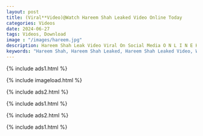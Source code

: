 ```yaml
---
layout: post
title: (Viral**Video)@Watch Hareem Shah Leaked Video Online Today
categories: Videos
date: 2024-06-27
tags: Videos, Download
image : "/images/hareem.jpg"
description: Hareem Shah Leak Video Viral On Social Media O N L I N E HQ. Hareem Shah Thee Stallion New collections of Drake is now being a creator on Fanfix uploading adult contents. Social media star Drake is been posting short videos and naughty pics on Tiktok platform for a while now.Hareem Shah Thee Stallion Videos. On Monday (March 18), X, formerly known as Twitter, became abuzz with speculation that a leaked sex tape featuring Drake was readily available online. However, instead of the XXX clip, there are dozens of X pages promising to release the video in exchange for interaction with their post. tygh
keywords: "Hareem Shah, Hareem Shah Leaked, Hareem Shah Leaked Video, Watch Video Hareem Shah, Hareem Shah Leaked Video"
---
```

{% include ads1.html %}

{% include imageload.html %}

{% include ads2.html %}

{% include ads1.html %}

{% include ads2.html %}

{% include ads1.html %}
